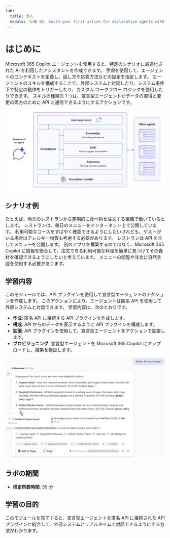 ```yaml
---
lab:
  title: 導入
  module: 'LAB 02: Build your first action for declarative agents with API plugin by using Visual Studio Code'
---
```


# はじめに

Microsoft 365 Copilot エージェントを使用すると、特定のシナリオに最適化された AI を利用したアシスタントを作成できます。 手順を使用して、エージェントのコンテキストを定義し、話し方や応答方法などの設定を指定します。 エージェントのスキルを構成することで、外部システムと対話したり、システム条件下で特定の動作をトリガーしたり、カスタム ワークフロー ロジックを使用したりできます。 スキルの種類の 1 つは、宣言型エージェントがデータの取得と変更の両方のために API と通信できるようにするアクションです。

![Microsoft 365 Copilot 用の宣言型エージェントの構造を示す図。](../media/LAB_02/1-anatomy-declarative-agent.png)

## シナリオ例

たとえば、地元のレストランから定期的に食べ物を注文する組織で働いているとします。 レストランは、毎日のメニューをインターネット上で公開しています。 利用可能なコースをすばやく確認できるようにしたいけれども、ゲストがいる場合はアレルギー物質も考慮する必要があります。 レストランは API を介してメニューを公開します。 別のアプリを構築するのではなく、Microsoft 365 Copilot に情報を統合して、注文できる利用可能な料理を簡単に見つけてその食材を確認できるようにしたいと考えています。 メニューの閲覧や注文に自然言語を使用する必要があります。

## 学習内容

このモジュールでは、API プラグインを使用して宣言型エージェントのアクションを作成します。 このアクションにより、エージェントは匿名 API を使用して外部システムと対話できます。 学習内容は、次のとおりです。

- **作成**: 匿名 API に接続する API プラグインを作成します。
- **構成**: API からのデータを表示するように API プラグインを構成します。
- **拡張**: API プラグインを使用して、宣言型エージェントをアクションで拡張します。
- **プロビジョニング**: 宣言型エージェントを Microsoft 365 Copilot にアップロードし、結果を検証します。

![外部 API からの情報を使用してユーザーに応答する宣言型エージェントのスクリーンショット。](../media/LAB_02/1-agent-response-api-plugin.png)

## ラボの期間

- **推定所要時間**: 35 分

## 学習の目的

このモジュールを完了すると、宣言型エージェントを匿名 API に接続された API プラグインと統合して、外部システムとリアルタイムで対話できるようにする方法がわかります。